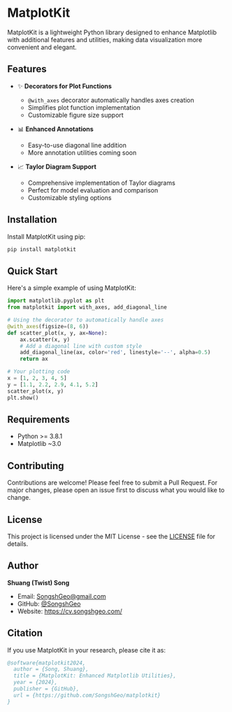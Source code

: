 # MatplotKit

MatplotKit is a lightweight Python library designed to enhance Matplotlib with additional features and utilities, making data visualization more convenient and elegant.

## Features

- ✨ **Decorators for Plot Functions**
  - `@with_axes` decorator automatically handles axes creation
  - Simplifies plot function implementation
  - Customizable figure size support

- 📊 **Enhanced Annotations**
  - Easy-to-use diagonal line addition
  - More annotation utilities coming soon

- 📈 **Taylor Diagram Support**
  - Comprehensive implementation of Taylor diagrams
  - Perfect for model evaluation and comparison
  - Customizable styling options

## Installation

Install MatplotKit using pip:

```bash
pip install matplotkit
```

## Quick Start

Here's a simple example of using MatplotKit:

```python
import matplotlib.pyplot as plt
from matplotkit import with_axes, add_diagonal_line

# Using the decorator to automatically handle axes
@with_axes(figsize=(8, 6))
def scatter_plot(x, y, ax=None):
    ax.scatter(x, y)
    # Add a diagonal line with custom style
    add_diagonal_line(ax, color='red', linestyle='--', alpha=0.5)
    return ax

# Your plotting code
x = [1, 2, 3, 4, 5]
y = [1.1, 2.2, 2.9, 4.1, 5.2]
scatter_plot(x, y)
plt.show()
```

## Requirements

- Python >= 3.8.1
- Matplotlib ~3.0

## Contributing

Contributions are welcome! Please feel free to submit a Pull Request. For major changes, please open an issue first to discuss what you would like to change.

## License

This project is licensed under the MIT License - see the [LICENSE](LICENSE) file for details.

## Author

**Shuang (Twist) Song**
- Email: SongshGeo@gmail.com
- GitHub: [@SongshGeo](https://github.com/SongshGeo)
- Website: https://cv.songshgeo.com/

## Citation

If you use MatplotKit in your research, please cite it as:

```bibtex
@software{matplotkit2024,
  author = {Song, Shuang},
  title = {MatplotKit: Enhanced Matplotlib Utilities},
  year = {2024},
  publisher = {GitHub},
  url = {https://github.com/SongshGeo/matplotkit}
}
```
